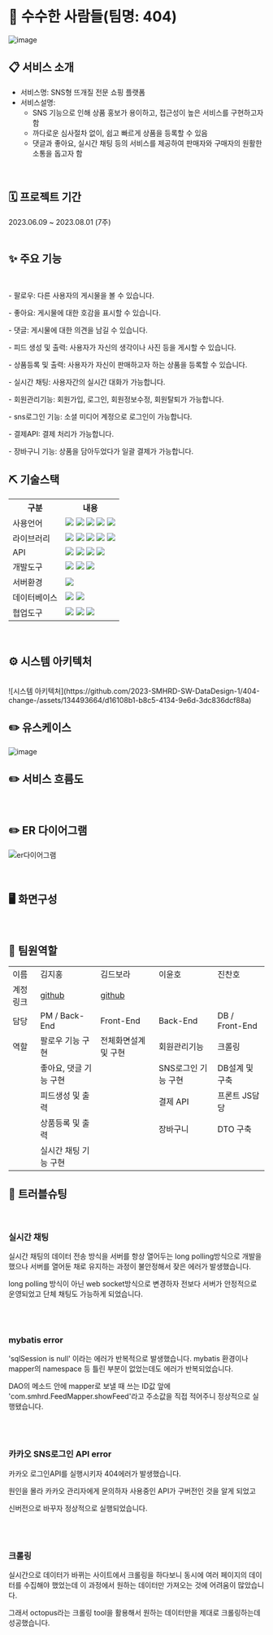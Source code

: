 # 🧶 수수한 사람들(팀명: 404)
![image](https://github.com/2023-SMHRD-SW-DataDesign-1/404-change-/assets/105475267/2072f8e2-2fe5-4b9c-a09e-df230e3d7bb4)


## 📋 서비스 소개
* 서비스명: SNS형 뜨개질 전문 쇼핑 플랫폼
* 서비스설명:
  - SNS 기능으로 인해 상품 홍보가 용이하고, 접근성이 높은 서비스를 구현하고자 함
  - 까다로운 심사절차 없이, 쉽고 빠르게 상품을 등록할 수 있음
  - 댓글과 좋아요, 실시간 채팅 등의 서비스를 제공하여 판매자와 구매자의 원활한 소통을 돕고자 함
<br>

## 🗓️ 프로젝트 기간
2023.06.09 ~ 2023.08.01 (7주)
<br>
<br>

## ✨ 주요 기능
<br>
<P>- 팔로우: 다른 사용자의 게시물을 볼 수 있습니다.</P>                           
<P>- 좋아요: 게시물에 대한 호감을 표시할 수 있습니다. </P>                            
<P>- 댓글: 게시물에 대한 의견을 남길 수 있습니다. </P>     
<P>- 피드 생성 및 출력: 사용자가 자신의 생각이나 사진 등을 게시할 수 있습니다. </P>    
<P>- 상품등록 및 출력: 사용자가 자신이 판매하고자 하는 상품을 등록할 수 있습니다.  </P>  
<P>- 실시간 채팅: 사용자간의 실시간 대화가 가능합니다.        </P>
<P>- 회원관리기능: 회원가입, 로그인, 회원정보수정, 회원탈퇴가 가능합니다. </P>
<P>- sns로그인 기능: 소셜 미디어 계정으로 로그인이 가능합니다. </P>
<P>- 결제API: 결제 처리가 가능합니다.    </P>
<P>- 장바구니 기능: 상품을 담아두었다가 일괄 결제가 가능합니다.   </P>

## ⛏️ 기술스택
<table>
    <tr>
        <th>구분</th>
        <th>내용</th>
    </tr>
    <tr>
        <td>사용언어</td>
        <td>
          <img src="https://img.shields.io/badge/JAVA-007396?style=for-the-badge&logo=java&logoColor=white">
          <img src="https://img.shields.io/badge/HTML5-E34F26?style=for-the-badge&logo=HTML5&logoColor=white" />
          <img src="https://img.shields.io/badge/CSS3-1572B6?style=for-the-badge&logo=CSS3&logoColor=white" />
          <img src="https://img.shields.io/badge/JavaScript-F7DF1E?style=for-the-badge&logo=JavaScript&logoColor=white" />
          <img src="https://img.shields.io/badge/python-3776AB?style=for-the-badge&logo=python&logoColor=white">
        </td>
    </tr>
    <tr>
        <td>라이브러리</td>
        <td>
          <img src="https://img.shields.io/badge/BootStrap-7952B3?style=for-the-badge&logo=BootStrap&logoColor=white" />
          <img src="https://img.shields.io/badge/jquery-0769AD?style=for-the-badge&logo=jquery&logoColor=white">
          <img src="https://img.shields.io/badge/lombok-F80000?style=for-the-badge&logo&logoColor=white" />
          <img src="https://img.shields.io/badge/Mybatis-181717?style=for-the-badge&logo&logoColor=white" />
          <img src="https://img.shields.io/badge/Maven-C71A36?style=for-the-badge&logo=apachemaven&logoColor=white" />
        </td>
    </tr>
   <tr>
        <td>API</td>
        <td>
          <img src="https://img.shields.io/badge/KakaoLogin-FFCD00?style=for-the-badge&logo=Kakao&logoColor=white" />
          <img src="https://img.shields.io/badge/KakaoPay-FFCD00?style=for-the-badge&logo=Kakao&logoColor=white" />
          <img src="https://img.shields.io/badge/Octoparse-007ACC?style=for-the-badge&logo=octopusdeploy&logoColor=white" />
          <img src="https://img.shields.io/badge/PortOne-F05032?style=for-the-badge&logo=&logoColor=white" />
        </td>
    </tr>
    <tr>
        <td>개발도구</td>
        <td>
          <img src="https://img.shields.io/badge/Eclipse-2C2255?style=for-the-badge&logo=Eclipse&logoColor=white" />
          <img src="https://img.shields.io/badge/VSCode-007ACC?style=for-the-badge&logo=VisualStudioCode&logoColor=white" />
          <img src="https://img.shields.io/badge/Jupyter-F37626?style=for-the-badge&logo=Jupyter&logoColor=white" />
        </td>
    </tr>
    <tr>
        <td>서버환경</td>
        <td>
            <img src="https://img.shields.io/badge/Apache Tomcat-D22128?style=for-the-badge&logo=Apache Tomcat&logoColor=white" />
        </td>
    </tr>
    <tr>
        <td>데이터베이스</td>
        <td>
            <img src="https://img.shields.io/badge/Oracle-F80000?style=for-the-badge&logo=Oracle&logoColor=white" />
            <img src="https://img.shields.io/badge/sqlDeveloper-E8E8E8?style=for-the-badge&logo=&logoColor=white" />
        </td>
    </tr>
    <tr>
        <td>협업도구</td>
        <td>
            <img src="https://img.shields.io/badge/Git-F05032?style=for-the-badge&logo=Git&logoColor=white" />
            <img src="https://img.shields.io/badge/GitHub-181717?style=for-the-badge&logo=GitHub&logoColor=white" />
            <img src="https://img.shields.io/badge/Notion-white?style=for-the-badge&logo=Notion&logoColor=000000&" />
        </td>
    </tr>
</table>


<br>


## ⚙️ 시스템 아키텍처
<br>
![시스템 아키텍처](https://github.com/2023-SMHRD-SW-DataDesign-1/404-change-/assets/134493664/d16108b1-b8c5-4134-9e6d-3dc836dcf88a)



## ✏️ 유스케이스
![image](https://github.com/2023-SMHRD-SW-DataDesign-1/404-change-/assets/134522874/95226750-63e2-44ac-9193-0dd155e1ad58)


## ✏️ 서비스 흐름도
<br>

## ✏️ ER 다이어그램
![er다이어그램](https://github.com/2023-SMHRD-SW-DataDesign-1/404-change-/assets/105475267/5d6c8d7f-e6d7-490c-8c81-499411820801)

<br>
 
## 🖥️ 화면구성
<br>

## 👑 팀원역할

<table>
  <tr>
    <td>이름</td>
    <td>김지홍</td>
    <td>김드보라</td> 
    <td>이윤호</td>
    <td>진찬호</td>
  </tr>
    <tr>
    <td>계정링크</td>
    <td><a href="https://github.com/philosokey-M" target='_blank>github</a></td>
    <td><a href="https://github.com/DeboraKim1016" target='_blank>github</a></td>
    <td><a href="https://github.com/dldbsgh00005" target='_blank>github</a></td>
    <td><a href="https://github.com/jinchanho" target='_blank>github</a></td>
  </tr>
    <tr>
    <td>담당</td>
    <td> PM / Back-End </td>
    <td> Front-End </td>
    <td> Back-End </td>
    <td> DB / Front-End </td>
  </tr>
  <tr>
    <td>역할</td>
    <td> 팔로우 기능 구현 </td>
    <td> 전체화면설계 및 구현</td>
    <td> 회원관리기능 </td>
    <td> 크롤링 </td>
  </tr>
  <tr>
    <td>  </td>
    <td> 좋아요, 댓글 기능 구현</td>
    <td>   </td>
    <td> SNS로그인 기능 구현 </td>
    <td>  DB설계 및 구축 </td>
  </tr>
  <tr>
    <td>  </td>
    <td> 피드생성 및 출력</td>
    <td>   </td>
    <td> 결제 API </td>
    <td>  프론트 JS담당  </td>
  </tr>
  <tr>
    <td>  </td>
    <td> 상품등록 및 출력</td>
    <td>   </td>
    <td> 장바구니 </td>
    <td>  DTO 구축  </td>
  </tr>
  <tr>
    <td>  </td>
    <td> 실시간 채팅 기능 구현</td>
    <td>   </td>
    <td>   </td>
    <td>   </td>
  </tr> 
</table>




## 🔑 트러블슈팅
<br>
<h3>실시간 채팅 </h3>
<p>실시간 채팅의 데이터 전송 방식을 서버를 항상 열어두는 long polling방식으로 개발을 했으나 서버를 열어둔 채로 유지하는 과정이 불안정해서 잦은 에러가 발생했습니다.</p>
<p>long polling 방식이 아닌 web socket방식으로 변경하자 전보다 서버가 안정적으로 운영되었고 단체 채팅도 가능하게 되었습니다. </p>
<br>
<br>
<h3>mybatis error </h3>
<p>'sqlSession is null' 이라는 에러가 반복적으로 발생했습니다. mybatis 환경이나 mapper의 namespace 등 틀린 부분이 없었는데도 에러가 반복되었습니다.</p>
<p>DAO의 메소드 안에 mapper로 보낼 때 쓰는 ID값 앞에 'com.smhrd.FeedMapper.showFeed'라고 주소값을 직접 적어주니 정상적으로 실행됐습니다. </p>
<br>
<br>
<h3>카카오 SNS로그인 API error </h3>
<p>카카오 로그인API를 실행시키자 404에러가 발생했습니다.</p>
<p>원인을 몰라 카카오 관리자에게 문의하자 사용중인 API가 구버전인 것을 알게 되었고</p>
<p>신버전으로 바꾸자 정상적으로 실행되었습니다.</p>
<br>
<br>
<h3>크롤링 </h3>
<p>실시간으로 데이터가 바뀌는 사이트에서 크롤링을 하다보니 동시에 여러 페이지의 데이터를 수집해야 했었는데 이 과정에서 원하는 데이터만 가져오는 것에 어려움이 많았습니다.</p>
<p>그래서 octopus라는 크롤링 tool을 활용해서 원하는 데이터만을 제대로 크롤링하는데 성공했습니다.</p>
